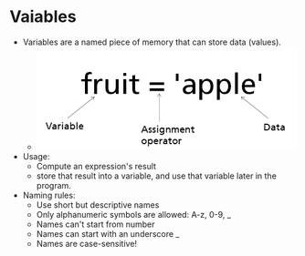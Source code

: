 # Vaiables
- Variables are a named piece of memory that can store data (values).
    - ![fruit = apple](variables.PNG)<!-- .element: style="border:0; width:300px" -->
- Usage:
    - Compute an expression's result
    - store that result into a variable, and use that variable later in the program.
- Naming rules:
    - Use short but descriptive names
    - Only alphanumeric symbols are allowed: A-z, 0-9, _
    - Names can't start from number
    - Names can start with an underscore _
    - Names are case-sensitive!
